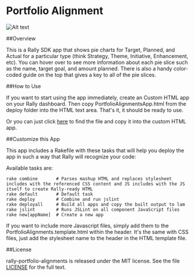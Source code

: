Portfolio Alignment
==========================

![Alt text](https://raw.github.com/osulehria/rally-portfolio-alignments/master/deploy/screenshot.png)

##Overview

This is a Rally SDK app that shows pie charts for Target, Planned, and Actual for a particular type (think Strategy, Theme, Initiative, Enhancement, etc). You can hover over to see more information about each pie slice such as the name, target goal, and amount planned. There is also a handy color-coded guide on the top that gives a key to all of the pie slices.

##How to Use

If you want to start using the app immediately, create an Custom HTML app on your Rally dashboard. Then copy PortfolioAlignmentsApp.html from the deploy folder into the HTML text area. That's it, it should be ready to use.

Or you can just click [here](https://raw.github.com/osulehria/rally-portfolio-alignments/master/deploy/PortfolioAlignmentsApp.html) to find the file and copy it into the custom HTML app.

##Customize this App

This app includes a Rakefile with these tasks that will help you deploy the app in such a way that Rally will recognize your code:

Available tasks are:

    rake combine       # Parses mashup HTML and replaces stylesheet includes with the referenced CSS content and JS includes with the JS itself to create Rally-ready HTML
    rake default       # Default task
    rake deploy        # Combine and run jslint
    rake deployall     # Build all apps and copy the built output to lam
    rake jslint        # Runs JSLint on all component JavaScript files
    rake new[appName]  # Create a new app

If you want to include more Javascript files, simply add them to the PortfolioAlignments.template.html within the header. It's the same with CSS files, just add the stylesheet name to the header in the HTML template file.

##License

rally-portfolio-alignments is released under the MIT license. See the file [LICENSE](https://raw.github.com/osulehria/rally-portfolio-alignments/master/LICENSE) for the full text.